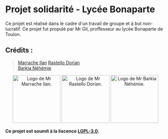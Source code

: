 # Projet solidarité - Lycée Bonaparte

Ce projet est réalisé dans le cadre d'un travail de groupe et à but non-lucratif. Ce projet fut propulé par Mr Gil, proffesseur au lycée Bonaparte de Toulon.


## Crédits : 

> [Marrache Ilan](https://github.com/IlanMarrache)
> [Rastello Dorian](https://github.com/Neyrim83)  
> [Barkia Néhémie](https://github.com/Nem-developing)  

<p align="center">
  <img src="https://avatars1.githubusercontent.com/u/65493510?s=460&u=45a03efd5e41d47cbb622ac5dc336bd9328c0e29&v=4" width="150" title="Marrache Ilan" alt="Logo de Mr Marrache Ilan.">
  <img src="https://avatars0.githubusercontent.com/u/49765091?s=460&u=caae8b908fb93c7f0a36ef1ca914d105c23c6835&v=4" width="150" title="Rastello Doria" alt="Logo de Mr Rastello Dorian.">
  <img src="https://avatars0.githubusercontent.com/u/54665744?s=460&u=de929b6aa39e6277733107ec5e4563f44a47fb70&v=4" width="150" title="Barkia Néhémie" alt="Logo de Mr Barkia Néhémie.">
</p>


__Ce projet est soumit à la liscence [LGPL-3.0](https://github.com/Nem-developing/projet-solidarite/blob/master/LICENSE).__
